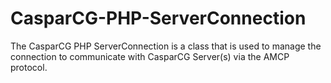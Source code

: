 CasparCG-PHP-ServerConnection
=============================

The CasparCG PHP ServerConnection is a class that is used to manage the connection to communicate with CasparCG Server(s) via the AMCP protocol.
